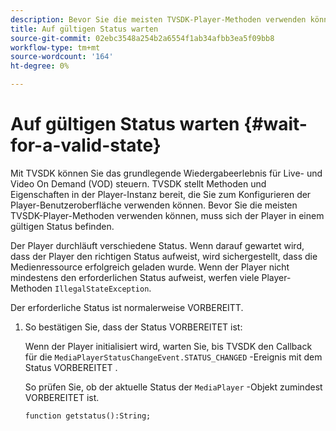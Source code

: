 ```yaml
---
description: Bevor Sie die meisten TVSDK-Player-Methoden verwenden können, muss sich der Player in einem gültigen Status befinden.
title: Auf gültigen Status warten
source-git-commit: 02ebc3548a254b2a6554f1ab34afbb3ea5f09bb8
workflow-type: tm+mt
source-wordcount: '164'
ht-degree: 0%

---
```


# Auf gültigen Status warten {#wait-for-a-valid-state}

Mit TVSDK können Sie das grundlegende Wiedergabeerlebnis für Live- und Video On Demand (VOD) steuern. TVSDK stellt Methoden und Eigenschaften in der Player-Instanz bereit, die Sie zum Konfigurieren der Player-Benutzeroberfläche verwenden können. Bevor Sie die meisten TVSDK-Player-Methoden verwenden können, muss sich der Player in einem gültigen Status befinden.

Der Player durchläuft verschiedene Status. Wenn darauf gewartet wird, dass der Player den richtigen Status aufweist, wird sichergestellt, dass die Medienressource erfolgreich geladen wurde. Wenn der Player nicht mindestens den erforderlichen Status aufweist, werfen viele Player-Methoden `IllegalStateException`.

Der erforderliche Status ist normalerweise VORBEREITT.

1. So bestätigen Sie, dass der Status VORBEREITET ist:

   Wenn der Player initialisiert wird, warten Sie, bis TVSDK den Callback für die `MediaPlayerStatusChangeEvent.STATUS_CHANGED` -Ereignis mit dem Status VORBEREITET .

   So prüfen Sie, ob der aktuelle Status der `MediaPlayer` -Objekt zumindest VORBEREITET ist.

   ```
   function getstatus():String;
   ```
